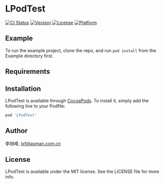 # LPodTest

[![CI Status](https://img.shields.io/travis/李旭峰/LPodTest.svg?style=flat)](https://travis-ci.org/李旭峰/LPodTest)
[![Version](https://img.shields.io/cocoapods/v/LPodTest.svg?style=flat)](https://cocoapods.org/pods/LPodTest)
[![License](https://img.shields.io/cocoapods/l/LPodTest.svg?style=flat)](https://cocoapods.org/pods/LPodTest)
[![Platform](https://img.shields.io/cocoapods/p/LPodTest.svg?style=flat)](https://cocoapods.org/pods/LPodTest)

## Example

To run the example project, clone the repo, and run `pod install` from the Example directory first.

## Requirements

## Installation

LPodTest is available through [CocoaPods](https://cocoapods.org). To install
it, simply add the following line to your Podfile:

```ruby
pod 'LPodTest'
```

## Author

李旭峰, lxf@asman.com.cn

## License

LPodTest is available under the MIT license. See the LICENSE file for more info.
